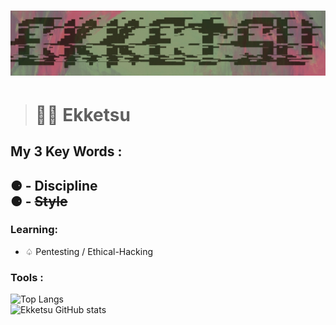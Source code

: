 # ![ekk dedsan ekketsu mrdedsan](images/ekketsu.jpg)

> # 🥷🏽 Ekketsu
## My 3 Key Words :
## ⚈ - Discipline  <br>⚈ - **~~Style~~**


### Learning:
- ♤ Pentesting / Ethical-Hacking

### Tools :
![Top Langs](https://github-readme-stats.vercel.app/api/top-langs/?username=ekketsu\&layout=donut&theme=radical&bg_color=30,be5c6e,838a6e\&title_color=00000095&text_color=fffff095) <br>
![Ekketsu GitHub stats](https://github-readme-stats.vercel.app/api?username=ekketsu&show_icons=true&theme=radical\&rank_icon=github&bg_color=30,be5c6e,838a6e\&title_color=00000095&text_color=fffff095)
